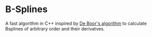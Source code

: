 # B-Splines

A fast algorithm in C++ inspired by [De Boor's algorithm](https://en.wikipedia.org/wiki/De_Boor%27s_algorithm) to calculate Bsplines of arbitrary order and their derivatves.

